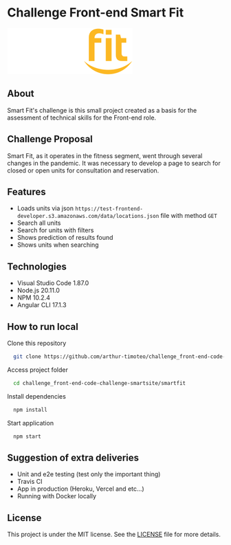 # Challenge Front-end Smart Fit

![Smart Fit](./smartfit/src/assets/images/logo.svg)

## About
Smart Fit's challenge is this small project created as a basis for the assessment of technical skills for the Front-end role.

## Challenge Proposal
Smart Fit, as it operates in the fitness segment, went through several changes in the pandemic. It was necessary to develop a page to search for closed or open units for consultation and reservation.

## Features
- Loads units via json `https://test-frontend-developer.s3.amazonaws.com/data/locations.json` file with method `GET`
- Search all units
- Search for units with filters
- Shows prediction of results found
- Shows units when searching

## Technologies
- Visual Studio Code 1.87.0
- Node.js 20.11.0
- NPM 10.2.4
- Angular CLI 17.1.3

## How to run local
Clone this repository
```bash
  git clone https://github.com/arthur-timoteo/challenge_front-end-code-challenge-smartsite.git
```

Access project folder
```bash
  cd challenge_front-end-code-challenge-smartsite/smartfit
```

Install dependencies
```bash
  npm install
```

Start application
```bash
  npm start
```

## Suggestion of extra deliveries
- Unit and e2e testing (test only the important thing)
- Travis CI
- App in production (Heroku, Vercel and etc...)
- Running with Docker locally

## License
This project is under the MIT license. See the [LICENSE](./LICENSE) file for more details.